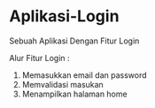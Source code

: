 # Aplikasi-Login
Sebuah Aplikasi Dengan Fitur Login

Alur Fitur Login :
1. Memasukkan email dan password
2. Memvalidasi masukan
3. Menampilkan halaman home
